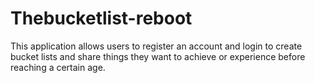 # Thebucketlist-reboot
This application allows users to register an account and login to create bucket lists 
and share things they want to achieve or experience before reaching a certain age.

